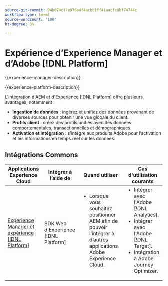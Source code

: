 ```yaml
---
source-git-commit: 94b074c17e976e4f4acbb1ff41aacfc9bf74744c
workflow-type: tm+mt
source-wordcount: '100'
ht-degree: 3%

---
```



# Expérience d’Experience Manager et d’Adobe [!DNL Platform]

{{experience-manager-description}}

{{experience-platform-description}}

L&#39;intégration d&#39;AEM et d&#39;Experience [!DNL Platform] offre plusieurs avantages, notamment :

+ **Ingestion de données** : ingérez et unifiez des données provenant de diverses sources pour obtenir une vue globale du client.
+ **Profils client** : créez des profils unifiés avec des données comportementales, transactionnelles et démographiques.
+ **Activation et intégration** : s’intègre aux produits Adobe pour l’activation et les informations en temps réel sur les données.

## Intégrations Commons

<table>
    <thead>
        <tr>
            <th>Applications Experience Cloud</th>
            <th>Intégrer à l’aide de</th>
            <th>Quand utiliser</th>
            <th>Cas d'utilisation courants</th>
        </tr>
    </thead>
    <tbody>
        <tr>
            <td><a href="https://experienceleague.adobe.com/docs/experience-manager-learn/sites/integrations/experience-platform/web-sdk.html?lang=fr" target="_blank" rel="noreferrer">Experience Manager et expérience [!DNL Platform]</a></td>
            <td>SDK Web d’Experience [!DNL Platform]</td>
            <td>
                <ul style="margin-top: 0;">
                    <li>Lorsque vous souhaitez positionner AEM afin de pouvoir l’intégrer à d’autres applications Adobe Experience Cloud.</li>
                </ul>
            </td>
            <td>
                <ul style="margin-top: 0;">
                  <li>Intégrer avec l'Adobe [!DNL Analytics].</li>
                  <li>Intégrer avec l'Adobe [!DNL Target].</li>
                  <li>Intégration à Adobe Journey Optimizer.</li>
                </ul>
            </td>
        </tr>        
    </tbody>          
</table>
